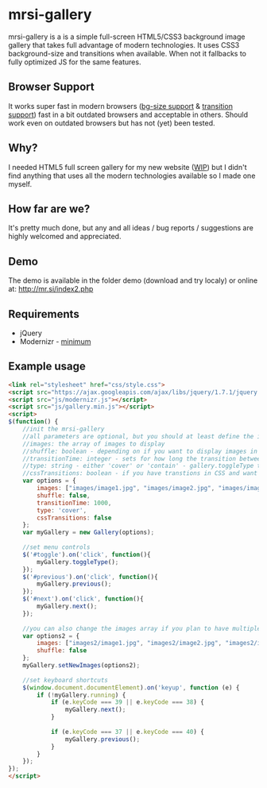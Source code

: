 mrsi-gallery
=============

mrsi-gallery is a is a simple full-screen HTML5/CSS3 background image gallery that takes full advantage of modern technologies. It uses CSS3 background-size and transitions when available. When not it fallbacks to fully optimized JS for the same features.

Browser Support
-------

It works super fast in modern browsers ([bg-size support](http://www.w3schools.com/cssref/css3_pr_background-size.asp) & [transition support](http://www.w3schools.com/cssref/css3_pr_transition.asp)) fast in a bit outdated browsers and acceptable in others. Should work even on outdated browsers but has not (yet) been tested.

Why?
-------

I needed HTML5 full screen gallery for my new website ([WIP](http://mr.si/index2.php)) but I didn't find anything that uses all the modern technologies available so I made one myself.

How far are we?
-------

It's pretty much done, but any and all ideas / bug reports / suggestions are highly welcomed and appreciated.

Demo
-------

The demo is available in the folder demo (download and try localy) or online at: http://mr.si/index2.php

Requirements
-------

* jQuery
* Modernizr - [minimum](http://www.modernizr.com/download/#-backgroundsize-csstransitions-iepp-prefixed-testprop-testallprops-domprefixes)

Example usage
-------
```html
<link rel="stylesheet" href="css/style.css">
<script src="https://ajax.googleapis.com/ajax/libs/jquery/1.7.1/jquery.min.js"></script>
<script src="js/modernizr.js"></script>
<script src="js/gallery.min.js"></script>
<script>
$(function() {
	//init the mrsi-gallery
	//all parameters are optional, but you should at least define the images if you want something to show :P
	//images: the array of images to display
	//shuffle: boolean - depending on if you want to display images in random order or not
	//transitionTime: integer - sets for how long the transition between images last on image change
	//type: string - either 'cover' or 'contain' - gallery.toggleType toggles between them
	//cssTransitions: boolean - if you have transtions in CSS and want to use that. It gives it major performance boost.
	var options = {
		images: ["images/image1.jpg", "images/image2.jpg", "images/image3.jpg"], //array of paths to images
		shuffle: false,
		transitionTime: 1000,
		type: 'cover',
		cssTransitions: false
	};
	var myGallery = new Gallery(options);
	
	//set menu controls
	$('#toggle').on('click', function(){
		myGallery.toggleType();
	});
	$('#previous').on('click', function(){
		myGallery.previous();
	});
	$('#next').on('click', function(){
		myGallery.next();
	});
	
	//you can also change the images array if you plan to have multiple galleries	
	var options2 = {
		images: ["images2/image1.jpg", "images2/image2.jpg", "images2/image3.jpg"], //array of paths to images in second gallery
		shuffle: false
	};
	myGallery.setNewImages(options2);
	
	//set keyboard shortcuts
	$(window.document.documentElement).on('keyup', function (e) {
		if (!myGallery.running) {
			if (e.keyCode === 39 || e.keyCode === 38) {
				myGallery.next();
			}
			
			if (e.keyCode === 37 || e.keyCode === 40) {
				myGallery.previous();
			}
		}
	});
});
</script>
```